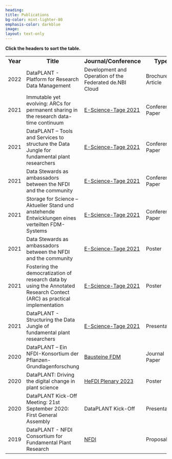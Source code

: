 ```yaml
---
heading: 
title: Publications
bg-color: mint-lighter-80
emphasis-color: darkblue
image:
layout: text-only
--- 
```

<!DOCTYPE html>
<html>
<head>
<title>Sort a HTML Table Alphabetically</title>
</head>
<body>

<p><strong>Click the headers to sort the table.</strong></p>

<table id="myTable">
<tr>
   <!--When a header is clicked, run the sortTable function, with a parameter, 0 for sorting by names, 1 for sorting by country:-->  
    <th onclick="sortTable(0)"><b><font size="4">Year</font></b></th>
    <th onclick="sortTable(1)"><b><font size="4">Title</font></b></th>
    <th onclick="sortTable(1)"><b><font size="4">Journal/Conference</font></b></th>
    <th onclick="sortTable(1)"><b><font size="4">Type</font></b></th>
    <th onclick="sortTable(1)"><b><font size="4">DOI/Link</font></b></th>
</tr>
<!--
<tr>
    <td>2023</td>
    <td>From DataPLANT’s DataHUB to DataPUB(lication)</td>
    <td><a href="https://iwsgateways.github.io/iwsg2023/index.html">IWSG2023</a></td>
    <td>Conference Paper</td>
    <td><a href="TODO">TODO</a></td>
</tr>
<tr>
    <td>2023</td>
    <td>Herausforderungen beim Aufbau eines föderierten Datenrepositoriums auf Basis von InvenioRDM</td>
    <td><a href="https://e-science-tage.de/de/startseite">E-Science-Tage 2023</a></td>
    <td>Conference Paper</td>
    <td><a href="TODO">TODO</a></td>
</tr>
<tr>
    <td>2023</td>
    <td>Harnessing the power of ontologies for FAIR research data management</td>
    <td><a href="https://e-science-tage.de/de/startseite">E-Science-Tage 2023</a></td>
    <td>Conference Paper</td>
    <td><a href="TODO">TODO</a></td>
</tr>
<tr>
    <td>2023</td>
    <td>DataPLAN: a tool to plan your data management FAIR and fast</td>
    <td><a href="https://e-science-tage.de/de/startseite">E-Science-Tage 2023</a></td>
    <td>Conference Paper</td>
    <td><a href="TODO">TODO</a></td>
</tr>
-->
<tr>
    <td>2022</td>
    <td>DataPLANT - Platform for Research Data Management</td>
    <td>Development and Operation of the Federated de.NBI Cloud</td>
    <td>Brochure Article</td>
    <td><a href="https://doi.org/10.4119/unibi/2963745">https://doi.org/10.4119/unibi/2963745</a></td>
</tr>
<tr>
    <td>2021</td>
    <td>Immutable yet evolving: ARCs for permanent sharing in the research data-time continuum</td>
    <td><a href="https://e-science-tage.de/de/startseite_2021">E-Science-Tage 2021</a></td>
    <td>Conference Paper</td>
    <td><a href="https://doi.org/10.11588/heibooks.979.c13751">https://doi.org/10.11588/heibooks.979.c13751</a></td>
</tr>
<tr>
    <td>2021</td>
    <td>DataPLANT – Tools and Services to structure the Data Jungle for fundamental plant researchers</td>
    <td><a href="https://e-science-tage.de/de/startseite_2021">E-Science-Tage 2021</a></td>
    <td>Conference Paper</td>
    <td><a href="https://doi.org/10.11588/heibooks.979.c13724">https://doi.org/10.11588/heibooks.979.c13724</a></td>
</tr>
<tr>
    <td>2021</td>
    <td>Data Stewards as ambassadors between the NFDI and the community</td>
    <td><a href="https://e-science-tage.de/de/startseite_2021">E-Science-Tage 2021</a></td>
    <td>Conference Paper</td>
    <td><a href="https://doi.org/10.11588/heibooks.979.c13750">https://doi.org/10.11588/heibooks.979.c13750</a></td>
</tr>
<tr>
    <td>2021</td>
    <td>Storage for Science – Aktueller Stand und anstehende Entwicklungen eines verteilten FDM-Systems</td>
    <td><a href="https://e-science-tage.de/de/startseite_2021">E-Science-Tage 2021</a></td>
    <td>Conference Paper</td>
    <td><a href="https://doi.org/10.11588/heibooks.979.c13741">https://doi.org/10.11588/heibooks.979.c13741</a></td>
</tr>
<tr>
    <td>2021</td>
    <td>Data Stewards as ambassadors between the NFDI and the community</td>
    <td><a href="https://e-science-tage.de/de/startseite_2021">E-Science-Tage 2021</a></td>
    <td>Poster</td>
    <td><a href="https://heibox.uni-heidelberg.de/d/0be3b8d9bda24aa09629/files/?p=%2FPoster%2FData%20Stewards%20as%20ambassadors%20between%20the%20NFDI%20and%20the%20community_converted_geht.pdf">Link</a></td>
</tr>
<tr>
    <td>2021</td>
    <td>Fostering the democratization of research data by using the Annotated Research Contect (ARC) as practical implementation</td>
    <td><a href="https://e-science-tage.de/de/startseite_2021">E-Science-Tage 2021</a></td>
    <td>Poster</td>
    <td><a href="https://heibox.uni-heidelberg.de/d/0be3b8d9bda24aa09629/files/?p=%2FPoster%2FFostering%20the%20democratization%20of%20research%20data%20by%20using%20the%20Annotated%20Research%20Context%20(ARC)%20as%20practical%20implementation.pdf">Link</a></td>
</tr>
<tr>
    <td>2021</td>
    <td>DataPLANT - Structuring the Data Jungle of fundamental plant researchers</td>
    <td><a href="https://e-science-tage.de/de/startseite_2021">E-Science-Tage 2021</a></td>
    <td>Presentation</td>
    <td><a href="https://heibox.uni-heidelberg.de/d/0be3b8d9bda24aa09629/files/?p=%2FVortr%C3%A4ge%2FA-2_DataPLANT-%20Structuring%20the%20Data%20Jungle%20of%20fundamental%20plant%20researchers.pdf">Link</a></td>
</tr>
<tr>
    <td>2020</td>
    <td>DataPLANT – Ein NFDI-Konsortium der Pflanzen-Grundlagenforschung</td>
    <td><a href="https://bausteine-fdm.de/">Bausteine FDM</a></td>
    <td>Journal Paper</td>
    <td><a href="https://doi.org/10.17192/bfdm.2021.2.8335">https://doi.org/10.17192/bfdm.2021.2.8335</a></td>
</tr>
<tr>
    <td>2020</td>
    <td>DataPLANT: Driving the digital change in plant science</td>
    <td><a href="https://ikum.mediencampus.h-da.de/termin/hefdi-plenary-2020/">HeFDI Plenary 2023</a></td>
    <td>Poster</td>
    <td><a href="https://doi.org/10.5281/zenodo.5045068">https://doi.org/10.5281/zenodo.5045068</a></td>
</tr>
<tr>
    <td>2020</td>
    <td>DataPLANT Kick-Off Meeting: 21st September 2020: First General Assembly</td>
    <td>DataPLANT Kick-Off</td>
    <td>Presentation</td>
    <td><a href="https://doi.org/10.5281/zenodo.4039749">https://doi.org/10.5281/zenodo.4039749</a></td>
</tr>
<tr>
    <td>2019</td>
    <td>DataPLANT - NFDI Consortium for Fundamental Plant Research</td>
    <td><a href="https://www.nfdi.de/">NFDI</a></td>
    <td>Proposal</td>
    <td><a href="https://doi.org/10.5281/zenodo.4836395">https://doi.org/10.5281/zenodo.4836395</a></td>
</tr>
</table>

<script>
function sortTable(n) {
  var table, rows, switching, i, x, y, shouldSwitch, dir, switchcount = 0;
  table = document.getElementById("myTable");
  switching = true;
  //Set the sorting direction to ascending:
  dir = "asc"; 
  /*Make a loop that will continue until
  no switching has been done:*/
  while (switching) {
    //start by saying: no switching is done:
    switching = false;
    rows = table.rows;
    /*Loop through all table rows (except the
    first, which contains table headers):*/
    for (i = 1; i < (rows.length - 1); i++) {
      //start by saying there should be no switching:
      shouldSwitch = false;
      /*Get the two elements you want to compare,
      one from current row and one from the next:*/
      x = rows[i].getElementsByTagName("TD")[n];
      y = rows[i + 1].getElementsByTagName("TD")[n];
      /*check if the two rows should switch place,
      based on the direction, asc or desc:*/
      if (dir == "asc") {
        if (x.innerHTML.toLowerCase() > y.innerHTML.toLowerCase()) {
          //if so, mark as a switch and break the loop:
          shouldSwitch= true;
          break;
        }
      } else if (dir == "desc") {
        if (x.innerHTML.toLowerCase() < y.innerHTML.toLowerCase()) {
          //if so, mark as a switch and break the loop:
          shouldSwitch = true;
          break;
        }
      }
    }
    if (shouldSwitch) {
      /*If a switch has been marked, make the switch
      and mark that a switch has been done:*/
      rows[i].parentNode.insertBefore(rows[i + 1], rows[i]);
      switching = true;
      //Each time a switch is done, increase this count by 1:
      switchcount ++;      
    } else {
      /*If no switching has been done AND the direction is "asc",
      set the direction to "desc" and run the while loop again.*/
      if (switchcount == 0 && dir == "asc") {
        dir = "desc";
        switching = true;
      }
    }
  }
}
</script>

</body>
</html>
